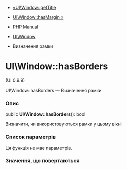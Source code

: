 - [«UI\Window::getTitle](ui-window.gettitle.md)
- [UI\Window::hasMargin »](ui-window.hasmargin.md)

- [PHP Manual](index.md)
- [UI\Window](class.ui-window.md)
- Визначення рамки

# UI\Window::hasBorders

(UI 0.9.9)

UI\Window::hasBorders — Визначення рамки

### Опис

public **UI\Window::hasBorders**(): bool

Визначити, чи використовуються рамки у цьому вікні

### Список параметрів

Ця функція не має параметрів.

### Значення, що повертаються

